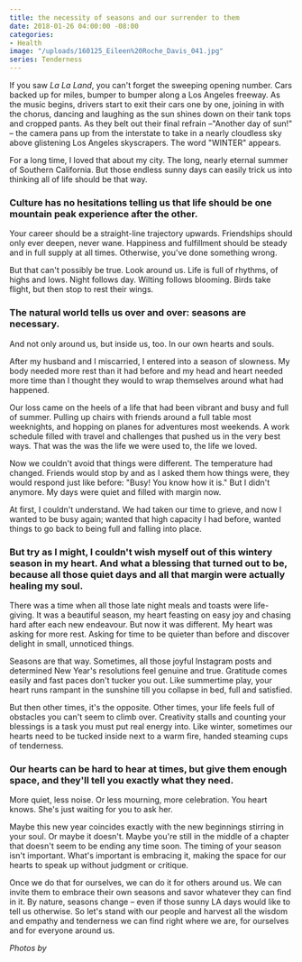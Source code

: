 ```yaml
---
title: the necessity of seasons and our surrender to them
date: 2018-01-26 04:00:00 -08:00
categories:
- Health
image: "/uploads/160125_Eileen%20Roche_Davis_041.jpg"
series: Tenderness
---
```


If you saw *La La Land*, you can't forget the sweeping opening number. Cars backed up for miles, bumper to bumper along a Los Angeles freeway. As the music begins, drivers start to exit their cars one by one, joining in with the chorus, dancing and laughing as the sun shines down on their tank tops and cropped pants. As they belt out  their final refrain –"Another day of sun!" – the camera pans up from the interstate to take in a nearly cloudless sky above glistening Los Angeles skyscrapers. The word "WINTER" appears.

For a long time, I loved that about my city. The long, nearly eternal summer of Southern California. But those endless sunny days can easily trick us into thinking all of life should be that way.

### Culture has no hesitations telling us that life should be one mountain peak experience after the other.

Your career should be a straight-line trajectory upwards. Friendships should only ever deepen, never wane. Happiness and fulfillment should be steady and in full supply at all times. Otherwise, you've done something wrong.

But that can't possibly be true. Look around us. Life is full of rhythms, of highs and lows. Night follows day. Wilting follows blooming. Birds take flight, but then stop to rest their wings. 

### The natural world tells us over and over: seasons are necessary. 

And not only around us, but inside us, too. In our own hearts and souls.

After my husband and I miscarried, I entered into a season of slowness. My body needed more rest than it had before and my head and heart needed more time than I thought they would to wrap themselves around what had happened.

Our loss came on the heels of a life that had been vibrant and busy and full of summer. Pulling up chairs with friends around a full table most weeknights, and hopping on planes for adventures most weekends. A work schedule filled with travel and challenges that pushed us in the very best ways. That was the was the life we were used to, the life we loved.

Now we couldn't avoid that things were different. The temperature had changed. Friends would stop by and as I asked them how things were, they would respond just like before: "Busy! You know how it is." But I didn't anymore. My days were quiet and filled with margin now.

At first, I couldn't understand. We had taken our time to grieve, and now I wanted to be busy again; wanted that high capacity I had before, wanted things to go back to being full and falling into place.

### But try as I might, I couldn't wish myself out of this wintery season in my heart. And what a blessing that turned out to be, because all those quiet days and all that margin were actually healing my soul.

There was a time when all those late night meals and toasts were life-giving. It was a beautiful season, my heart feasting on easy joy and chasing hard after each new endeavour. But now it was different. My heart was asking for more rest. Asking for time to be quieter than before and discover delight in small, unnoticed things.

Seasons are that way. Sometimes, all those joyful Instagram posts and determined New Year's resolutions feel genuine and true. Gratitude comes easily and fast paces don't tucker you out. Like summertime play, your heart runs rampant in the sunshine till you collapse in bed, full and satisfied.

But then other times, it's the opposite. Other times, your life feels full of obstacles you can't seem to climb over. Creativity stalls and counting your blessings is a task you must put real energy into. Like winter, sometimes our hearts need to be tucked inside next to a warm fire, handed steaming cups of tenderness.

### Our hearts can be hard to hear at times, but give them enough space, and they'll tell you exactly what they need.

More quiet, less noise. Or less mourning, more celebration. You heart knows. She's just waiting for you to ask her.

Maybe this new year coincides exactly with the new beginnings stirring in your soul. Or maybe it doesn't. Maybe you're still in the middle of a chapter that doesn't seem to be ending any time soon. The timing of your season isn't important. What's important is embracing it, making the space for our hearts to speak up without judgment or critique.

Once we do that for ourselves, we can do it for others around us. We can invite them to embrace their own seasons and savor whatever they can find in it. By nature, seasons change – even if those sunny LA days would like to tell us otherwise. So let's stand with our people and harvest all the wisdom and empathy and tenderness we can find right where we are, for ourselves and for everyone around us.

*Photos by*